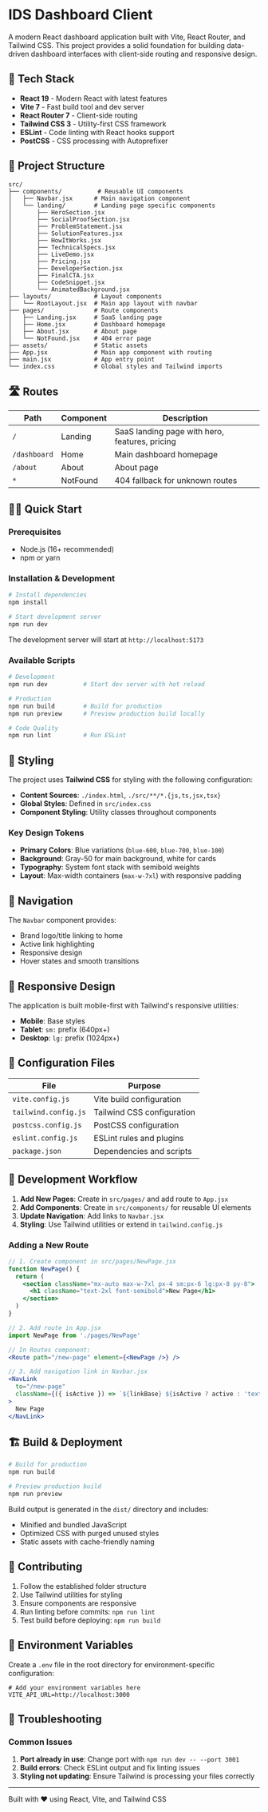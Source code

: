 # IDS Dashboard Client

A modern React dashboard application built with Vite, React Router, and Tailwind CSS. This project provides a solid foundation for building data-driven dashboard interfaces with client-side routing and responsive design.

## 🚀 Tech Stack

- **React 19** - Modern React with latest features
- **Vite 7** - Fast build tool and dev server
- **React Router 7** - Client-side routing
- **Tailwind CSS 3** - Utility-first CSS framework
- **ESLint** - Code linting with React hooks support
- **PostCSS** - CSS processing with Autoprefixer

## 📁 Project Structure

```
src/
├── components/          # Reusable UI components
│   ├── Navbar.jsx      # Main navigation component
│   └── landing/        # Landing page specific components
│       ├── HeroSection.jsx
│       ├── SocialProofSection.jsx
│       ├── ProblemStatement.jsx
│       ├── SolutionFeatures.jsx
│       ├── HowItWorks.jsx
│       ├── TechnicalSpecs.jsx
│       ├── LiveDemo.jsx
│       ├── Pricing.jsx
│       ├── DeveloperSection.jsx
│       ├── FinalCTA.jsx
│       ├── CodeSnippet.jsx
│       └── AnimatedBackground.jsx
├── layouts/            # Layout components
│   └── RootLayout.jsx  # Main app layout with navbar
├── pages/              # Route components
│   ├── Landing.jsx     # SaaS landing page
│   ├── Home.jsx        # Dashboard homepage
│   ├── About.jsx       # About page
│   └── NotFound.jsx    # 404 error page
├── assets/             # Static assets
├── App.jsx             # Main app component with routing
├── main.jsx            # App entry point
└── index.css           # Global styles and Tailwind imports
```

## 🛣️ Routes

| Path | Component | Description |
|------|-----------|-------------|
| `/` | Landing | SaaS landing page with hero, features, pricing |
| `/dashboard` | Home | Main dashboard homepage |
| `/about` | About | About page |
| `*` | NotFound | 404 fallback for unknown routes |

## 🏃‍♂️ Quick Start

### Prerequisites
- Node.js (16+ recommended)
- npm or yarn

### Installation & Development

```bash
# Install dependencies
npm install

# Start development server
npm run dev
```

The development server will start at `http://localhost:5173`

### Available Scripts

```bash
# Development
npm run dev          # Start dev server with hot reload

# Production
npm run build        # Build for production
npm run preview      # Preview production build locally

# Code Quality
npm run lint         # Run ESLint
```

## 🎨 Styling

The project uses **Tailwind CSS** for styling with the following configuration:

- **Content Sources**: `./index.html`, `./src/**/*.{js,ts,jsx,tsx}`
- **Global Styles**: Defined in `src/index.css`
- **Component Styling**: Utility classes throughout components

### Key Design Tokens
- **Primary Colors**: Blue variations (`blue-600`, `blue-700`, `blue-100`)
- **Background**: Gray-50 for main background, white for cards
- **Typography**: System font stack with semibold weights
- **Layout**: Max-width containers (`max-w-7xl`) with responsive padding

## 🧭 Navigation

The `Navbar` component provides:
- Brand logo/title linking to home
- Active link highlighting
- Responsive design
- Hover states and smooth transitions

## 📱 Responsive Design

The application is built mobile-first with Tailwind's responsive utilities:
- **Mobile**: Base styles
- **Tablet**: `sm:` prefix (640px+)
- **Desktop**: `lg:` prefix (1024px+)

## 🔧 Configuration Files

| File | Purpose |
|------|---------|
| `vite.config.js` | Vite build configuration |
| `tailwind.config.js` | Tailwind CSS configuration |
| `postcss.config.js` | PostCSS configuration |
| `eslint.config.js` | ESLint rules and plugins |
| `package.json` | Dependencies and scripts |

## 🚦 Development Workflow

1. **Add New Pages**: Create in `src/pages/` and add route to `App.jsx`
2. **Add Components**: Create in `src/components/` for reusable UI elements
3. **Update Navigation**: Add links to `Navbar.jsx`
4. **Styling**: Use Tailwind utilities or extend in `tailwind.config.js`

### Adding a New Route

```jsx
// 1. Create component in src/pages/NewPage.jsx
function NewPage() {
  return (
    <section className="mx-auto max-w-7xl px-4 sm:px-6 lg:px-8 py-8">
      <h1 className="text-2xl font-semibold">New Page</h1>
    </section>
  )
}

// 2. Add route in App.jsx
import NewPage from './pages/NewPage'

// In Routes component:
<Route path="/new-page" element={<NewPage />} />

// 3. Add navigation link in Navbar.jsx
<NavLink
  to="/new-page"
  className={({ isActive }) => `${linkBase} ${isActive ? active : 'text-gray-700'}`}
>
  New Page
</NavLink>
```

## 🏗️ Build & Deployment

```bash
# Build for production
npm run build

# Preview production build
npm run preview
```

Build output is generated in the `dist/` directory and includes:
- Minified and bundled JavaScript
- Optimized CSS with purged unused styles
- Static assets with cache-friendly naming

## 🤝 Contributing

1. Follow the established folder structure
2. Use Tailwind utilities for styling
3. Ensure components are responsive
4. Run linting before commits: `npm run lint`
5. Test build before deploying: `npm run build`

## 📝 Environment Variables

Create a `.env` file in the root directory for environment-specific configuration:

```env
# Add your environment variables here
VITE_API_URL=http://localhost:3000
```

## 🐛 Troubleshooting

### Common Issues

1. **Port already in use**: Change port with `npm run dev -- --port 3001`
2. **Build errors**: Check ESLint output and fix linting issues
3. **Styling not updating**: Ensure Tailwind is processing your files correctly

---

Built with ❤️ using React, Vite, and Tailwind CSS
